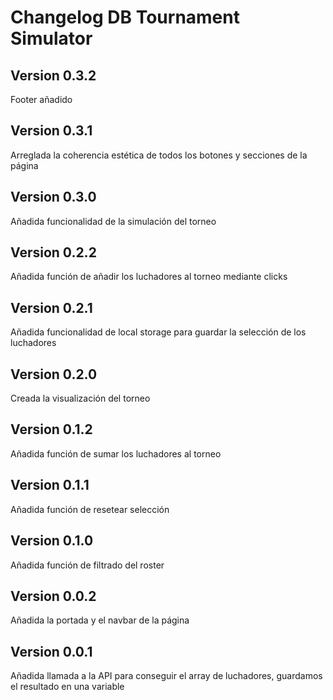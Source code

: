 # Changelog DB Tournament Simulator

## Version 0.3.2
Footer añadido

## Version 0.3.1
Arreglada la coherencia estética de todos los botones y secciones de la página

## Version 0.3.0
Añadida funcionalidad de la simulación del torneo

## Version 0.2.2
Añadida función de añadir los luchadores al torneo mediante clicks

## Version 0.2.1
Añadida funcionalidad de local storage para guardar la selección de los luchadores

## Version 0.2.0
Creada la visualización del torneo

## Version 0.1.2
Añadida función de sumar los luchadores al torneo

## Version 0.1.1
Añadida función de resetear selección 

## Version 0.1.0
Añadida función de filtrado del roster


## Version 0.0.2
Añadida la portada y el navbar de la página

## Version 0.0.1
Añadida llamada a la API para conseguir el array de luchadores, guardamos el resultado en una variable